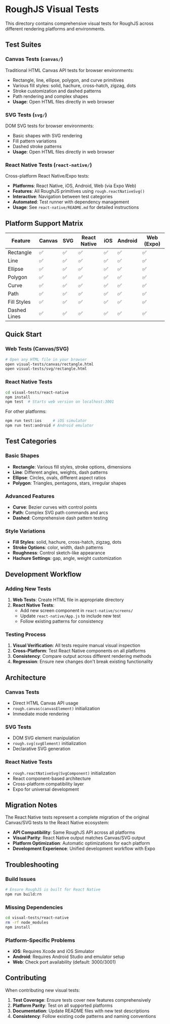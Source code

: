 # RoughJS Visual Tests

This directory contains comprehensive visual tests for RoughJS across different rendering platforms and environments.

## Test Suites

### Canvas Tests (`canvas/`)
Traditional HTML Canvas API tests for browser environments:
- Rectangle, line, ellipse, polygon, and curve primitives
- Various fill styles: solid, hachure, cross-hatch, zigzag, dots
- Stroke customization and dashed patterns
- Path rendering and complex shapes
- **Usage**: Open HTML files directly in web browser

### SVG Tests (`svg/`)
DOM SVG tests for browser environments:
- Basic shapes with SVG rendering
- Fill pattern variations
- Dashed stroke patterns
- **Usage**: Open HTML files directly in web browser

### React Native Tests (`react-native/`)
Cross-platform React Native/Expo tests:
- **Platforms**: React Native, iOS, Android, Web (via Expo Web)
- **Features**: All RoughJS primitives using `rough.reactNativeSvg()`
- **Interactive**: Navigation between test categories
- **Automated**: Test runner with dependency management
- **Usage**: See `react-native/README.md` for detailed instructions

## Platform Support Matrix

| Feature | Canvas | SVG | React Native | iOS | Android | Web (Expo) |
|---------|--------|-----|--------------|-----|---------|------------|
| Rectangle | ✅ | ✅ | ✅ | ✅ | ✅ | ✅ |
| Line | ✅ | ✅ | ✅ | ✅ | ✅ | ✅ |
| Ellipse | ✅ | ✅ | ✅ | ✅ | ✅ | ✅ |
| Polygon | ✅ | ✅ | ✅ | ✅ | ✅ | ✅ |
| Curve | ✅ | ✅ | ✅ | ✅ | ✅ | ✅ |
| Path | ✅ | ✅ | ✅ | ✅ | ✅ | ✅ |
| Fill Styles | ✅ | ✅ | ✅ | ✅ | ✅ | ✅ |
| Dashed Lines | ✅ | ✅ | ✅ | ✅ | ✅ | ✅ |

## Quick Start

### Web Tests (Canvas/SVG)
```bash
# Open any HTML file in your browser
open visual-tests/canvas/rectangle.html
open visual-tests/svg/rectangle.html
```

### React Native Tests
```bash
cd visual-tests/react-native
npm install
npm test  # Starts web version on localhost:3001
```

For other platforms:
```bash
npm run test:ios     # iOS simulator
npm run test:android # Android emulator
```

## Test Categories

### Basic Shapes
- **Rectangle**: Various fill styles, stroke options, dimensions
- **Line**: Different angles, weights, dash patterns
- **Ellipse**: Circles, ovals, different aspect ratios
- **Polygon**: Triangles, pentagons, stars, irregular shapes

### Advanced Features
- **Curve**: Bezier curves with control points
- **Path**: Complex SVG path commands and arcs
- **Dashed**: Comprehensive dash pattern testing

### Style Variations
- **Fill Styles**: solid, hachure, cross-hatch, zigzag, dots
- **Stroke Options**: color, width, dash patterns
- **Roughness**: Control sketch-like appearance
- **Hachure Settings**: gap, angle, weight customization

## Development Workflow

### Adding New Tests

1. **Web Tests**: Create HTML file in appropriate directory
2. **React Native Tests**: 
   - Add new screen component in `react-native/screens/`
   - Update `react-native/App.js` to include new test
   - Follow existing patterns for consistency

### Testing Process

1. **Visual Verification**: All tests require manual visual inspection
2. **Cross-Platform**: Test React Native components on all platforms
3. **Consistency**: Compare output across different rendering methods
4. **Regression**: Ensure new changes don't break existing functionality

## Architecture

### Canvas Tests
- Direct HTML Canvas API usage
- `rough.canvas(canvasElement)` initialization
- Immediate mode rendering

### SVG Tests  
- DOM SVG element manipulation
- `rough.svg(svgElement)` initialization
- Declarative SVG generation

### React Native Tests
- `rough.reactNativeSvg(SvgComponent)` initialization
- React component-based architecture
- Cross-platform compatibility layer
- Expo for universal development

## Migration Notes

The React Native tests represent a complete migration of the original Canvas/SVG tests to the React Native ecosystem:

- **API Compatibility**: Same RoughJS API across all platforms
- **Visual Parity**: React Native output matches Canvas/SVG output
- **Platform Optimization**: Automatic optimizations for each platform
- **Development Experience**: Unified development workflow with Expo

## Troubleshooting

### Build Issues
```bash
# Ensure RoughJS is built for React Native
npm run build:rn
```

### Missing Dependencies
```bash
cd visual-tests/react-native
rm -rf node_modules
npm install
```

### Platform-Specific Problems
- **iOS**: Requires Xcode and iOS Simulator
- **Android**: Requires Android Studio and emulator setup
- **Web**: Check port availability (default: 3000/3001)

## Contributing

When contributing new visual tests:

1. **Test Coverage**: Ensure tests cover new features comprehensively
2. **Platform Parity**: Test on all supported platforms
3. **Documentation**: Update README files with new test descriptions
4. **Consistency**: Follow existing code patterns and naming conventions